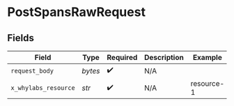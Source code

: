 # PostSpansRawRequest


## Fields

| Field                | Type                 | Required             | Description          | Example              |
| -------------------- | -------------------- | -------------------- | -------------------- | -------------------- |
| `request_body`       | *bytes*              | :heavy_check_mark:   | N/A                  |                      |
| `x_whylabs_resource` | *str*                | :heavy_check_mark:   | N/A                  | resource-1           |